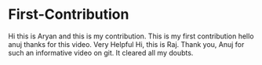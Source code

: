 # First-Contribution
Hi this is Aryan and this is my contribution.
This is my first contribution
hello anuj thanks for this video. Very Helpful
Hi, this is Raj. Thank you, Anuj for such an informative video on git. It cleared all my doubts.
